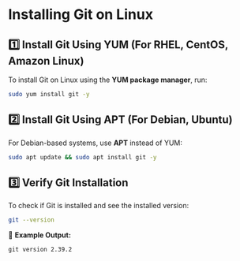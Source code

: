 # **Installing Git on Linux**  

## **1️⃣ Install Git Using YUM (For RHEL, CentOS, Amazon Linux)**  
To install Git on Linux using the **YUM package manager**, run:  
```sh
sudo yum install git -y
```  

## **2️⃣ Install Git Using APT (For Debian, Ubuntu)**  
For Debian-based systems, use **APT** instead of YUM:  
```sh
sudo apt update && sudo apt install git -y
```  

## **3️⃣ Verify Git Installation**  
To check if Git is installed and see the installed version:  
```sh
git --version
```  
📌 **Example Output:**  
```
git version 2.39.2
```  
